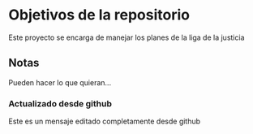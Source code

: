 # Objetivos de la repositorio

Este proyecto se encarga de manejar los planes de la liga de la justicia


## Notas
Pueden hacer lo que quieran...



### Actualizado desde github
Este es un mensaje editado completamente desde github
